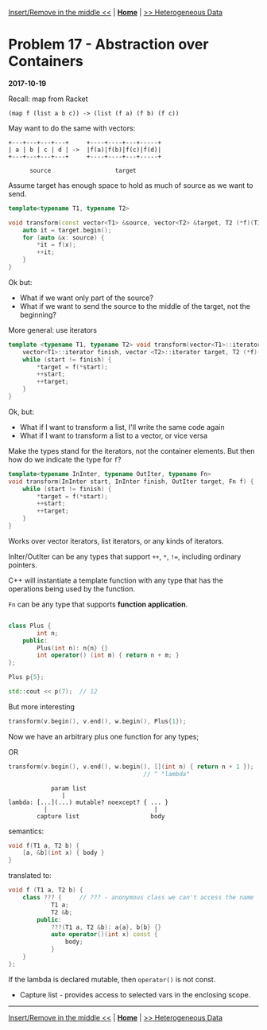 [Insert/Remove in the middle <<](./problem_16.md) | [**Home**](../README.md) | [>> Heterogeneous Data](./problem_18.md)

# Problem 17 - Abstraction over Containers
**2017-10-19**

Recall: map from Racket

```racket
(map f (list a b c)) -> (list (f a) (f b) (f c))
```

May want to do the same with vectors:

```
+---+---+---+---+     +----+----+---+-----+
| a | b | c | d | ->  |f(a)|f(b)|f(c)|f(d)|
+---+---+---+---+     +----+----+---+-----+

      source                  target
```

Assume target has enough space to hold as much of source as we want to send.

```C++
template<typename T1, typename T2>

void transform(const vector<T1> &source, vector<T2> &target, T2 (*f)(T1)) {
    auto it = target.begin();
    for (auto &x: source) {
        *it = f(x);
        ++it;
    }
}
```

Ok but:
- What if we want only part of the source?
- What if we want to send the source to the middle of the target, not the beginning?

More general: use iterators

```C++
template <typename T1, typename T2> void transform(vector<T1>::iterator start, 
    vector<T1>::iterator finish, vector <T2>::iterator target, T2 (*f)(T1)) {
    while (start != finish) {
        *target = f(*start);
        ++start;
        ++target;
    }
}
```

Ok, but:
- What if I want to transform a list, I'll write the same code again
- What if I want to transform a list to a vector, or vice versa

Make the types stand for the iterators, not the container elements. But then how do we indicate the type for `f`?

```C++
template<typename InInter, typename OutIter, typename Fn>
void transform(InInter start, InInter finish, OutIter target, Fn f) {
    while (start != finish) {
        *target = f(*start);
        ++start;
        ++target;
    }
}
```

Works over vector iterators, list iterators, or any kinds of iterators.

InIter/OutIter can be any types that support `++`, `*`, `!=`, including ordinary pointers.

C++ will instantiate a template function with any type that has the operations being used by the function.

`Fn` can be any type that supports **function application**.

```C++

class Plus {
        int n;
    public:
        Plus(int n): n{n} {}
        int operator() (int m) { return n + m; }
};

Plus p{5};

std::cout << p(7);  // 12
```

But more interesting

```C++
transform(v.begin(), v.end(), w.begin(), Plus{1});
```

Now we have an arbitrary plus one function for any types;

OR

```C++
transform(v.begin(), v.end(), w.begin(), [](int n) { return n + 1 });
                                      // ^ "lambda"
```

```
            param list
               |
lambda: [...](...) mutable? noexcept? { ... }
          |                              |
        capture list                    body
```

semantics: 
```C++
void f(T1 a, T2 b) {
    [a, &b](int x) { body }
}
```

translated to:

```C++
void f (T1 a, T2 b) {
    class ??? {     // ??? - anonymous class we can't access the name
            T1 a;
            T2 &b;
        public:
            ???(T1 a, T2 &b): a{a}, b{b} {}
            auto operator()(int x) const {
                body;
            }
    }
};
```

If the lambda is declared mutable, then `operator()` is not const.
- Capture list - provides access to selected vars in the enclosing scope.

---
[Insert/Remove in the middle <<](./problem_16.md) | [**Home**](../README.md) | [>> Heterogeneous Data](./problem_18.md)